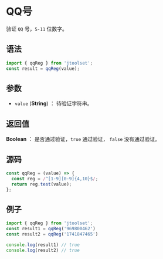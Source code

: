 

# QQ号

验证 `QQ` 号，`5-11` 位数字。

## 语法

```js
import { qqReg } from 'jtoolset';
const result = qqReg(value);
```

## 参数

- `value` (**String**) ： 待验证字符串。

## 返回值

**Boolean** ： 是否通过验证，`true` 通过验证， `false` 没有通过验证。

## 源码

```js
const qqReg = (value) => {
  const reg = /^[1-9][0-9]{4,10}$/;
  return reg.test(value);
};
```

## 例子

```js
import { qqReg } from 'jtoolset';
const result1 = qqReg('969800462')
const result2 = qqReg('1741847465')

console.log(result1) // true
console.log(result2) // true
```
